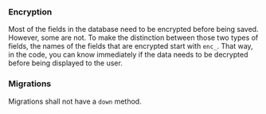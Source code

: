 ### Encryption

Most of the fields in the database need to be encrypted before being saved. However, some are not.
To make the distinction between those two types of fields, the names of the fields that are encrypted start with `enc_`. That way, in the code, you can know immediately if the data needs to be decrypted before being displayed to the user.

### Migrations

Migrations shall not have a `down` method.